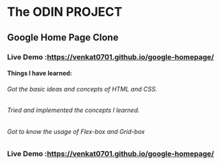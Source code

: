 # The ODIN PROJECT

## Google Home Page Clone

### Live Demo :https://venkat0701.github.io/google-homepage/

#### Things I have learned:

###### Got the basic ideas and concepts of HTML and CSS.

###### Tried and implemented the concepts I learned.

###### Got to know the usage of Flex-box and Grid-box

### Live Demo :https://venkat0701.github.io/google-homepage/
